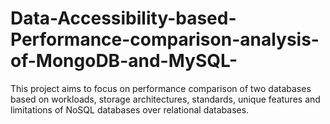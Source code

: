 # Data-Accessibility-based-Performance-comparison-analysis-of-MongoDB-and-MySQL-
This project aims to focus on performance comparison of two databases based on workloads, storage architectures, standards, unique features and limitations of NoSQL databases over relational databases. 
